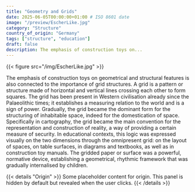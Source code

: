 ```yaml
---
title: "Geometry and Grids"
date: 2025-06-05T00:00:00+01:00 # ISO 8601 date
image: "/preview/EscherLike.jpg"
category: "Structure"
country_of_origin: "Germany"
tags: ["structure", "education"]
draft: false
description: The emphasis of construction toys on...
---
```


{{< figure src="/img/EscherLike.jpg" >}}

The emphasis of construction toys on geometrical and structural features is also connected to the importance of grid structures. A grid is a pattern or structure made of horizontal and vertical lines crossing each other to form squares. The grid has been present in Western civilisation already since the Palaeolithic times; it establishes a measuring relation to the world and is a sign of power. Gradually, the grid became the dominant form for the structuring of inhabitable space, indeed for the domestication of space. Specifically in cartography, the grid became the main convention for the representation and construction of reality, a way of providing a certain measure of security. In educational contexts, this logic was expressed visually on the two dimensions through the omnipresent grid: on the layout of spaces, on table surfaces, in diagrams and textbooks, as well as in construction toy manuals. The gridded paper or surface was a powerful, normative device, establishing a geometrical, rhythmic framework that was gradually internalised by children.


{{< details "Origin" >}}
Some placeholder content for origin. This panel is hidden by default but revealed when the user clicks.
{{< /details >}}

